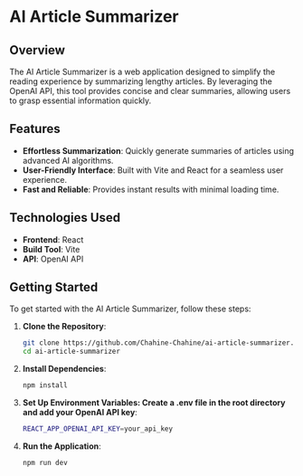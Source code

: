 # AI Article Summarizer

## Overview

The AI Article Summarizer is a web application designed to simplify the reading experience by summarizing lengthy articles. By leveraging the OpenAI API, this tool provides concise and clear summaries, allowing users to grasp essential information quickly.

## Features

- **Effortless Summarization**: Quickly generate summaries of articles using advanced AI algorithms.
- **User-Friendly Interface**: Built with Vite and React for a seamless user experience.
- **Fast and Reliable**: Provides instant results with minimal loading time.

## Technologies Used

- **Frontend**: React
- **Build Tool**: Vite
- **API**: OpenAI API

## Getting Started

To get started with the AI Article Summarizer, follow these steps:

1. **Clone the Repository**:
   ```bash
   git clone https://github.com/Chahine-Chahine/ai-article-summarizer.git
   cd ai-article-summarizer
2. **Install Dependencies**:
   ```bash
   npm install
3. **Set Up Environment Variables: Create a .env file in the root directory and add your OpenAI API key**:
    ```bash
    REACT_APP_OPENAI_API_KEY=your_api_key
4. **Run the Application**:
    ```bash
    npm run dev
